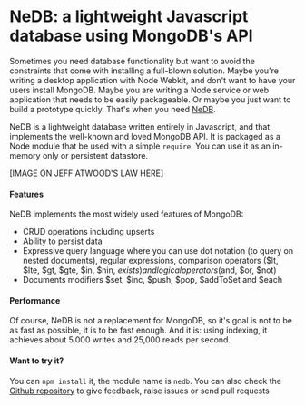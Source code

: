 # NeDB: a lightweight Javascript database using MongoDB's API

Sometimes you need database functionality but want to avoid the constraints that come with installing a full-blown solution. Maybe you're writing a desktop application with Node Webkit, and don't want to have your users install MongoDB. Maybe you are writing a Node service or web application that needs to be easily packageable. Or maybe you just want to build a prototype quickly. That's when you need <a href="https://github.com/louischatriot/nedb">NeDB</a>.

NeDB is a lightweight database written entirely in Javascript, and that implements the well-known and loved MongoDB API. It is packaged as a Node module that be used with a simple `require`. You can use it as an in-memory only or persistent datastore.


[IMAGE ON JEFF ATWOOD'S LAW HERE]  


#### Features
NeDB implements the most widely used features of MongoDB:  
* CRUD operations including upserts
* Ability to persist data
* Expressive query language where you can use dot notation (to query on nested documents), regular expressions, comparison operators ($lt, $lte, $gt, $gte, $in, $nin, $exists) and logical operators ($and, $or, $not)
* Documents modifiers $set, $inc, $push, $pop, $addToSet and $each


#### Performance
Of course, NeDB is not a replacement for MongoDB, so it's goal is not to be as fast as possible, it is to be fast enough. And it is: using indexing, it achieves about 5,000 writes and 25,000 reads per second.


#### Want to try it?
You can `npm install` it, the module name is `nedb`. You can also check the <a href="https://github.com/louischatriot/nedb">Github repository</a> to give feedback, raise issues or send pull requests



